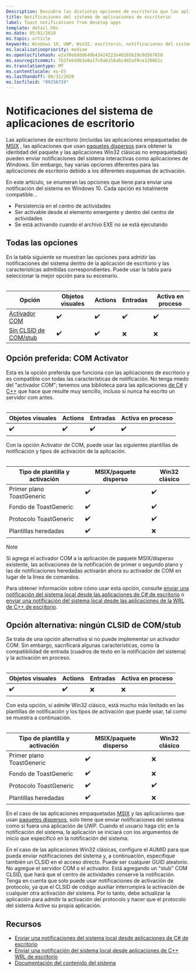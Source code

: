 ```yaml
---
Description: Descubra las distintas opciones de escritorio que las aplicaciones Win32 tienen para enviar notificaciones del sistema.
title: Notificaciones del sistema de aplicaciones de escritorio
label: Toast notifications from desktop apps
template: detail.hbs
ms.date: 05/01/2018
ms.topic: article
keywords: Windows 10, UWP, Win32, escritorio, notificaciones del sistema, puente de escritorio, msix, paquete disperso, opciones para enviar notificaciones del sistema, servidor com, activador com, com, com falsificado, sin com, sin com, enviar notificaciones de envío
ms.localizationpriority: medium
ms.openlocfilehash: e2a70ebddd649b43424222e40165b19c9d567850
ms.sourcegitcommit: 7b2febddb3e8a17c9ab158abcdd2a59ce126661c
ms.translationtype: MT
ms.contentlocale: es-ES
ms.lasthandoff: 08/31/2020
ms.locfileid: "89156719"
---
```

# <a name="toast-notifications-from-desktop-apps"></a>Notificaciones del sistema de aplicaciones de escritorio

Las aplicaciones de escritorio (incluidas las aplicaciones empaquetadas de [MSIX](/windows/msix/desktop/source-code-overview) , las aplicaciones que usan [paquetes dispersos](/windows/apps/desktop/modernize/grant-identity-to-nonpackaged-apps) para obtener la identidad del paquete y las aplicaciones Win32 clásicas no empaquetadas) pueden enviar notificaciones del sistema interactivas como aplicaciones de Windows. Sin embargo, hay varias opciones diferentes para las aplicaciones de escritorio debido a los diferentes esquemas de activación.

En este artículo, se enumeran las opciones que tiene para enviar una notificación del sistema en Windows 10. Cada opción es totalmente compatible...

* Persistencia en el centro de actividades
* Ser activable desde el elemento emergente y dentro del centro de actividades
* Se está activando cuando el archivo EXE no se está ejecutando

## <a name="all-options"></a>Todas las opciones

En la tabla siguiente se muestran las opciones para admitir las notificaciones del sistema dentro de la aplicación de escritorio y las características admitidas correspondientes. Puede usar la tabla para seleccionar la mejor opción para su escenario.<br/><br/>

| Opción | Objetos visuales | Actions | Entradas | Activa en proceso |
| -- | -- | -- | -- | -- |
| [Activador COM](#preferred-option---com-activator) | ✔️ | ✔️ | ✔️ | ✔️ |
| [Sin CLSID de COM/stub](#alternative-option---no-com--stub-clsid) | ✔️ | ✔️ | ❌ | ❌ |


## <a name="preferred-option---com-activator"></a>Opción preferida: COM Activator

Esta es la opción preferida que funciona con las aplicaciones de escritorio y es compatible con todas las características de notificación. No tenga miedo del "activador COM"; tenemos una biblioteca para las aplicaciones [de C#](send-local-toast-desktop.md) y [C++](send-local-toast-desktop-cpp-wrl.md) que hace que resulte muy sencillo, incluso si nunca ha escrito un servidor com antes.<br/><br/>

| Objetos visuales | Actions | Entradas | Activa en proceso |
| -- | -- | -- | -- |
| ✔️ | ✔️ | ✔️ | ✔️ |

Con la opción Activator de COM, puede usar las siguientes plantillas de notificación y tipos de activación de la aplicación.<br/><br/>

| Tipo de plantilla y activación | MSIX/paquete disperso | Win32 clásico |
| -- | -- | -- |
| Primer plano ToastGeneric | ✔️ | ✔️ |
| Fondo de ToastGeneric | ✔️ | ✔️ |
| Protocolo ToastGeneric | ✔️ | ✔️ |
| Plantillas heredadas | ✔️ | ❌ |

> [!NOTE]
> Si agrega el activador COM a la aplicación de paquete MSIX/disperso existente, las activaciones de la notificación de primer o segundo plano y las de notificaciones heredadas activarán ahora su activador de COM en lugar de la línea de comandos.

Para obtener información sobre cómo usar esta opción, consulte [enviar una notificación del sistema local desde las aplicaciones de C# de escritorio](send-local-toast-desktop.md) o [enviar una notificación del sistema local desde las aplicaciones de la WRL de C++ de escritorio](send-local-toast-desktop-cpp-wrl.md).


## <a name="alternative-option---no-com--stub-clsid"></a>Opción alternativa: ningún CLSID de COM/stub

Se trata de una opción alternativa si no puede implementar un activador COM. Sin embargo, sacrificará algunas características, como la compatibilidad de entrada (cuadros de texto en la notificación del sistema) y la activación en proceso.<br/><br/>

| Objetos visuales | Actions | Entradas | Activa en proceso |
| -- | -- | -- | -- |
| ✔️ | ✔️ | ❌ | ❌ |

Con esta opción, si admite Win32 clásico, está mucho más limitado en las plantillas de notificación y los tipos de activación que puede usar, tal como se muestra a continuación.<br/><br/>

| Tipo de plantilla y activación | MSIX/paquete disperso | Win32 clásico |
| -- | -- | -- |
| Primer plano ToastGeneric | ✔️ | ❌ |
| Fondo de ToastGeneric | ✔️ | ❌ |
| Protocolo ToastGeneric | ✔️ | ✔️ |
| Plantillas heredadas | ✔️ | ❌ |

En el caso de las aplicaciones empaquetadas [MSIX](/windows/msix/desktop/source-code-overview) y las aplicaciones que usan [paquetes dispersos](/windows/apps/desktop/modernize/grant-identity-to-nonpackaged-apps), solo tiene que enviar notificaciones del sistema como si fuera una aplicación de UWP. Cuando el usuario haga clic en la notificación del sistema, la aplicación se iniciará con los argumentos de inicio que especificó en la notificación del sistema.

En el caso de las aplicaciones Win32 clásicas, configure el AUMID para que pueda enviar notificaciones del sistema y, a continuación, especifique también un CLSID en el acceso directo. Puede ser cualquier GUID aleatorio. No agregue el servidor COM o el activador. Está agregando un "stub" COM CLSID, que hará que el centro de actividades conserve la notificación. Tenga en cuenta que solo puede usar notificaciones de activación de protocolo, ya que el CLSID de código auxiliar interrumpirá la activación de cualquier otra activación del sistema. Por lo tanto, debe actualizar la aplicación para admitir la activación del protocolo y hacer que el protocolo del sistema Active su propia aplicación.


## <a name="resources"></a>Recursos

* [Enviar una notificaciones del sistema local desde aplicaciones de C# de escritorio](send-local-toast-desktop.md)
* [Enviar una notificación del sistema local desde aplicaciones de C++ WRL de escritorio](send-local-toast-desktop-cpp-wrl.md)
* [Documentación del contenido del sistema](adaptive-interactive-toasts.md)